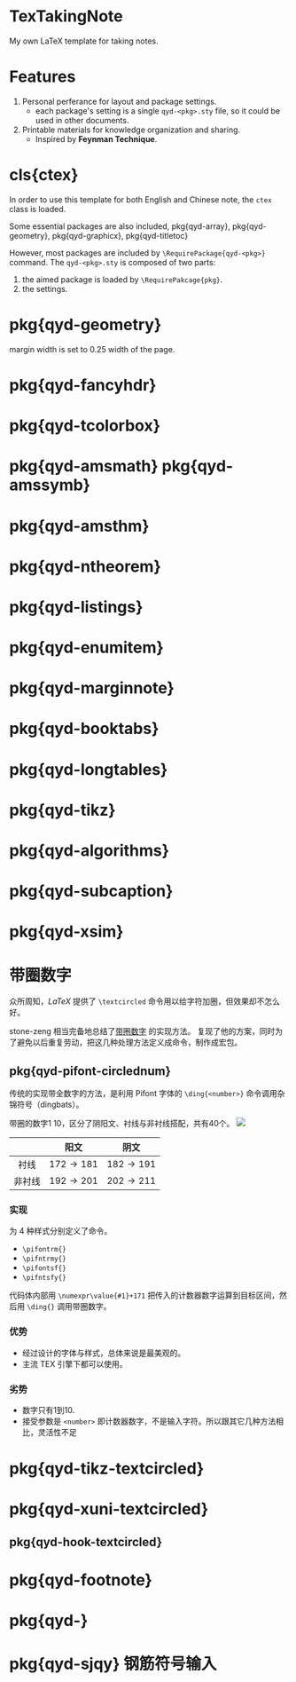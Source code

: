 TexTakingNote
=======

My own LaTeX template for taking notes.

# Features
1. Personal perferance for layout and package settings.
   * each package's setting is a single `qyd-<pkg>.sty` file, so it could be used in other documents.
2. Printable materials for knowledge organization and sharing.
   * Inspired by **Feynman Technique**.

# cls{ctex}
In order to use this template for both English and Chinese note, the `ctex` class is loaded.

Some essential packages are also included, pkg{qyd-array}, pkg{qyd-geometry}, pkg{qyd-graphicx}, pkg{qyd-titletoc}

However, most packages are included by `\RequirePackage{qyd-<pkg>}` command.
The `qyd-<pkg>.sty` is composed of two parts:
1. the aimed package is loaded by `\RequirePakcage{pkg}`.
2. the settings.

# pkg{qyd-geometry}
margin width is set to 0.25 width of the page.

# pkg{qyd-fancyhdr}

# pkg{qyd-tcolorbox}

# pkg{qyd-amsmath} pkg{qyd-amssymb}

# pkg{qyd-amsthm}

# pkg{qyd-ntheorem}

# pkg{qyd-listings}

# pkg{qyd-enumitem}

# pkg{qyd-marginnote}

# pkg{qyd-booktabs}

# pkg{qyd-longtables}

# pkg{qyd-tikz}

# pkg{qyd-algorithms}

# pkg{qyd-subcaption}

# pkg{qyd-xsim}

# 带圈数字

众所周知，$LaTeX$ 提供了 `\textcircled` 命令用以给字符加圈，但效果却不怎么好。

stone-zeng 相当完备地总结了[带圈数字](https://stone-zeng.github.io/2019-02-09-circled-numbers/) 的实现方法。
复现了他的方案，同时为了避免以后重复劳动，把这几种处理方法定义成命令，制作成宏包。

## pkg{qyd-pifont-circlednum}
传统的实现带全数字的方法，是利用 Pifont 字体的 `\ding{<number>}` 命令调用杂锦符号（dingbats）。

带圈的数字$1~10$，区分了阴阳文、衬线与非衬线搭配，共有40个。
![](https://stone-zeng.github.io/images/circled-numbers/pifont.svg)

|        |     阳文      |     阴文      |
| :----: | :-----------: | :-----------: |
|  衬线  | $172 \to 181$ | $182 \to 191$ |
| 非衬线 | $192 \to 201$ | $202 \to 211$ |

### 实现
为 4 种样式分别定义了命令。
* `\pifontrm{}`
* `\pifntrmy{}`
* `\pifontsf{}`
* `\pifntsfy{}`

代码体内部用 `\numexpr\value{#1}+171` 把传入的计数器数字运算到目标区间，然后用 `\ding{}` 调用带圈数字。

### 优势
* 经过设计的字体与样式，总体来说是最美观的。
* 主流 TEX 引擎下都可以使用。

### 劣势
* 数字只有1到10.
* 接受参数是 `<number>` 即计数器数字，不是输入字符。所以跟其它几种方法相比，灵活性不足

# pkg{qyd-tikz-textcircled}

# pkg{qyd-xuni-textcircled}

## pkg{qyd-hook-textcircled}


# pkg{qyd-footnote}

# pkg{qyd-}

# pkg{qyd-sjqy} 钢筋符号输入
